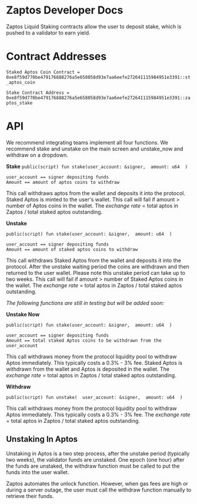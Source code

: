 # Zaptos Developer Docs
Zaptos Liquid Staking contracts allow the user to deposit stake, which is pushed to a validator to earn yield. 

# Contract Addresses
`Staked Aptos Coin Contract = 0xe8f59d770be479176888276a5e658058d93e7aa6eefe272641115984951e3391::st_aptos_coin`

`Stake Contract Address = 0xe8f59d770be479176888276a5e658058d93e7aa6eefe272641115984951e3391::zaptos_stake`

# API
We recommend integrating teams implement all four functions. We recommend stake and unstake on the main screen and unstake_now and withdraw on a dropdown.

**Stake**
`public(script) fun stake(user_account: &signer,  amount: u64  )`

	user_account == signer depositing funds
	Amount == amount of aptos coins to withdraw
This call withdraws aptos from the wallet and deposits it into the protocol. Staked Aptos is minted to the user's wallet. This call will fail if amount > number of Aptos coins in the wallet. The *exchange rate* = total aptos in Zaptos / total staked aptos outstanding.



**Unstake**

`public(script) fun stake(user_account: &signer,  amount: u64  )`

	user_account == signer depositing funds
	Amount == amount of staked aptos coins to withdraw 

This call withdraws Staked Aptos from the wallet and deposits it into the protocol.  After the unstake waiting period the coins are withdrawn and then returned to the user wallet. Please note this unstake period can take up to two weeks. This call will fail if amount > number of Staked Aptos coins in the wallet. The *exchange rate* = total aptos in Zaptos / total staked aptos outstanding.


*The following functions are still in testing but will be added soon:*


**Unstake Now**

`public(script) fun stake(user_account: &signer,  amount: u64  )`

	user_account == signer depositing funds
	Amount == total staked Aptos coins to be withdrawn from the user_account 

This call withdraws money from the protocol liquidity pool to withdraw Aptos immediately. This typically costs a 0.3% - 3% fee.  Staked Aptos is withdrawn from the wallet and Aptos is deposited in the wallet. The *exchange rate* = total aptos in Zaptos / total staked aptos outstanding.


**Withdraw**

`public(script) fun unstake(  user_account: &signer,  amount: u64  )`

This call withdraws money from the protocol liquidity pool to withdraw Aptos immediately. This typically costs a 0.3% - 3% fee. The *exchange rate* = total aptos in Zaptos / total staked aptos outstanding.


## Unstaking In Aptos

Unstaking in Aptos is a two step process, after the unstake period (typically two weeks), the validator funds are unstaked. One epoch (one hour) after the funds are unstaked, the withdraw function must be called to put the funds into the user wallet.

Zaptos automates the unlock function. However, when gas fees are high or during a server outage, the user must call the withdraw function manually to retrieve their funds.
